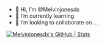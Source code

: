 - 👋 Hi, I’m @Melvinjonesdx
- 🌱 I’m currently learning 
- 💞️ I’m looking to collaborate on ...
<!---
Melvinjonesdx/Melvinjonesdx is a ✨ special ✨ repository because its `README.md` (this file) appears on your GitHub profile.
You can click the Preview link to take a look at your changes.
--->
[![Melvinjonesdx's GitHub | Stats](https://stats.quine.sh/Melvinjonesdx/github?theme=dark)](https://quine.sh?utm_source=widgets&utm_campaign=Melvinjonesdx)
